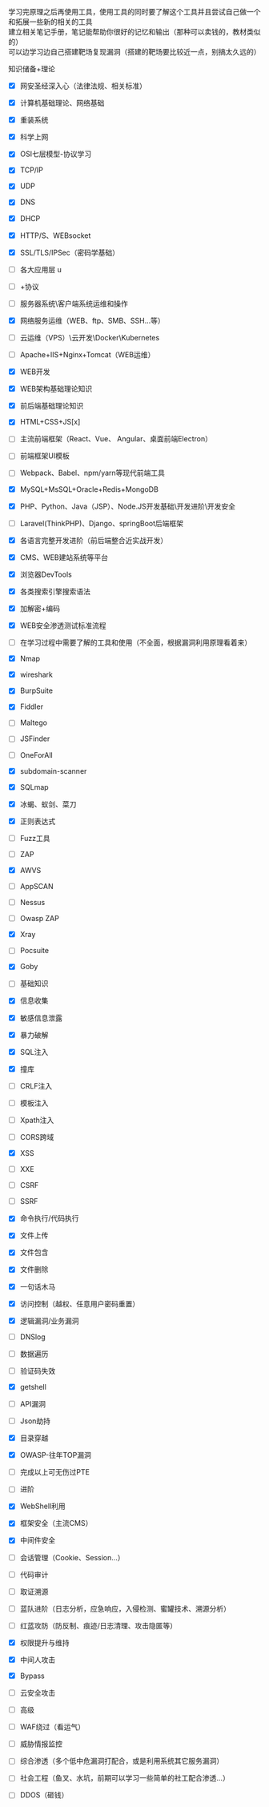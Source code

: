学习完原理之后再使用工具，使用工具的同时要了解这个工具并且尝试自己做一个和拓展一些新的相关的工具  
建立相关笔记手册，笔记能帮助你很好的记忆和输出（那种可以卖钱的，教材类似的）  
可以边学习边自己搭建靶场复现漏洞（搭建的靶场要比较近一点，别搞太久远的）

知识储备+理论  
- [x] 网安圣经深入心（法律法规、相关标准）  
- [x] 计算机基础理论、网络基础  
- [x] 重装系统  
- [x] 科学上网  
- [x] OSI七层模型-协议学习  
- [x] TCP/IP  
- [x] UDP  
- [x] DNS  
- [x] DHCP  
- [x] HTTP/S、WEBsocket  
- [x] SSL/TLS/IPSec（密码学基础）  
- [ ] 各大应用层 u
- [ ] +协议  
- [ ] 服务器系统\客户端系统运维和操作  
- [x] 网络服务运维（WEB、ftp、SMB、SSH...等）  
- [ ] 云运维（VPS）\云开发\Docker\Kubernetes  
- [ ] Apache+IIS+Nginx+Tomcat（WEB运维）  
- [x] WEB开发  
- [x] WEB架构基础理论知识  
- [x] 前后端基础理论知识  
- [x] HTML+CSS+JS[x]  
- [ ] 主流前端框架（React、Vue、 Angular、桌面前端Electron）  
- [ ] 前端框架UI模板  
- [ ] Webpack、Babel、npm/yarn等现代前端工具  
- [x] MySQL+MsSQL+Oracle+Redis+MongoDB  
- [x] PHP、Python、Java（JSP）、Node.JS开发基础\开发进阶\开发安全  
- [ ] Laravel(ThinkPHP)、Django、springBoot后端框架  
- [x] 各语言完整开发进阶（前后端整合近实战开发）  
- [x] CMS、WEB建站系统等平台  
- [x] 浏览器DevTools  
- [x] 各类搜索引擎搜索语法  
- [x] 加解密+编码  
- [x] WEB安全渗透测试标准流程

- [ ] 在学习过程中需要了解的工具和使用（不全面，根据漏洞利用原理看着来）  
- [x] Nmap  
- [x] wireshark  
- [x] BurpSuite  
- [x] Fiddler  
- [ ] Maltego  
- [ ] JSFinder  
- [ ] OneForAll  
- [x] subdomain-scanner  
- [x] SQLmap  
- [x] 冰蝎、蚁剑、菜刀  
- [x] 正则表达式

- [ ] Fuzz工具  
- [ ] ZAP  
- [x] AWVS  
- [ ] AppSCAN  
- [ ] Nessus  
- [ ] Owasp ZAP  
- [x] Xray  
- [ ] Pocsuite  
- [x] Goby

- [ ] 基础知识  
- [x] 信息收集  
- [x] 敏感信息泄露  
- [x] 暴力破解  
- [x] SQL注入  
- [x] 撞库  
- [ ] CRLF注入  
- [ ] 模板注入  
- [ ] Xpath注入  
- [ ] CORS跨域  
- [x] XSS  
- [ ] XXE  
- [ ] CSRF  
- [ ] SSRF  
- [x] 命令执行/代码执行  
- [x] 文件上传  
- [x] 文件包含  
- [x] 文件删除  
- [x] 一句话木马  
- [x] 访问控制（越权、任意用户密码重置）  
- [x] 逻辑漏洞/业务漏洞  
- [ ] DNSlog  
- [ ] 数据遍历  
- [ ] 验证码失效  
- [x] getshell  
- [ ] API漏洞  
- [ ] Json劫持  
- [x] 目录穿越  
- [x] OWASP-往年TOP漏洞  
- [ ] 完成以上可无伤过PTE

- [ ] 进阶  
- [x] WebShell利用  
- [x] 框架安全（主流CMS）  
- [x] 中间件安全  
- [ ] 会话管理（Cookie、Session...）  
- [ ] 代码审计  
- [ ] 取证溯源  
- [ ] 蓝队进阶（日志分析，应急响应，入侵检测、蜜罐技术、溯源分析）  
- [ ] 红蓝攻防（防反制、痕迹/日志清理、攻击隐匿等）  
- [x] 权限提升与维持  
- [x] 中间人攻击  
- [x] Bypass  
- [ ] 云安全攻击

- [ ] 高级  
- [ ] WAF绕过（看运气）  
- [ ] 威胁情报监控  
- [ ] 综合渗透（多个低中危漏洞打配合，或是利用系统其它服务漏洞）  
- [ ] 社会工程（鱼叉、水坑，前期可以学习一些简单的社工配合渗透...）  
- [ ] DDOS（砸钱）